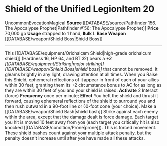 ﻿---
base_item: '[[DATABASE/weapon/Shield Boss|Shield Boss]]'
bulk: L
id: '671'
item_category: Shields
item_subcategory: Specific Shields
level: '20'
name: Shield of the Unified Legion
price: 70,000 gp
rarity: Uncommon
school: Evocation
source: '[[DATABASE/source/Pathfinder 156. The Apocalypse Prophet|Pathfinder #156:
  The Apocalypse Prophet]]'
trait:
- '[[DATABASE/trait/Evocation|Evocation]]'
- '[[DATABASE/trait/Magical|Magical]]'
- '[[DATABASE/trait/Uncommon|Uncommon]]'
type: Item
usage: strapped to 1 hand

---
# Shield of the Unified Legion<span class="item-type">Item 20</span>

<span class="trait-uncommon item-trait">Uncommon</span><span class="item-trait">Evocation</span><span class="item-trait">Magical</span>
**Source** [[DATABASE/source/Pathfinder 156. The Apocalypse Prophet|Pathfinder #156: The Apocalypse Prophet]]
**Price** 70,000 gp
**Usage** strapped to 1 hand; **Bulk** L
**Base Weapon** [[DATABASE/weapon/Shield Boss|Shield Boss]]

---
This [[DATABASE/equipment/Orichalcum Shield|high-grade orichalcum shield]] (Hardness 16, HP 64, and BT 32) bears a _+3 [[DATABASE/equipment/Striking|major striking]] [[DATABASE/weapon/Shield Boss|shield boss]]_ that cannot be removed. It gleams brightly in any light, drawing attention at all times. When you Raise this Shield, ephemeral reflections of it appear in front of each of your allies within 30 feet, granting them its +2 circumstance bonus to AC for as long as they are within 30 feet of you and your shield is raised.
**Activate** <span class="action-icon">2</span> Interact (force) **Frequency** once per minute; **Effect** You heft the shield and thrust it forward, causing ephemeral reflections of the shield to surround you and then rush outward in a 90-foot line or 60-foot cone (your choice). Make a [[DATABASE/weapon/Shield Bash|shield bash]] Strike against each enemy within the area, except that the damage dealt is force damage. Each target you hit is moved 10 feet away from you (each target you critically hit is also knocked [[DATABASE/condition/Prone|prone]]). This is forced movement. These shield bashes count against your multiple attack penalty, but the penalty doesn't increase until after you have made all these attacks.